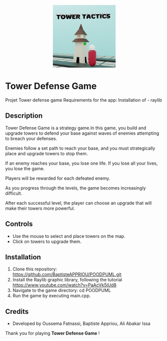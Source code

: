 <p align="center">
  <img src="https://github.com/BaptisteAPPRIOU/POODPUML/blob/main/assets/images/logo.png" alt="Tower Defense Game Logo" width= "200" height="200"/>
</p>

# Tower Defense Game
Projet Tower defense game
Requirements for the app: Installation of - raylib


## Description

Tower Defense Game is a strategy game.In this game, you build and upgrade towers to defend your base against waves of enemies attempting to breach your defenses.

Enemies follow a set path to reach your base, and you must strategically place and upgrade towers to stop them.

If an enemy reaches your base, you lose one life. If you lose all your lives, you lose the game.

Players will be rewarded for each defeated enemy.

As you progress through the levels, the game becomes increasingly difficult.

After each successful level, the player can choose an upgrade that will make their towers more powerful.

## Controls

- Use the mouse to select and place towers on the map.
- Click on towers to upgrade them.

## Installation

1. Clone this repository: https://github.com/BaptisteAPPRIOU/POODPUML.git
2. Install the Raylib graphic library, following the tutorial https://www.youtube.com/watch?v=PaAcVk5jUd8
3. Navigate to the game directory: cd POODPUML
4. Run the game by executing main.cpp.


## Credits

- Developed by Oussema Fatnassi, Baptiste Appriou, Ali Abakar Issa



Thank you for playing  **Tower Defense Game** !
